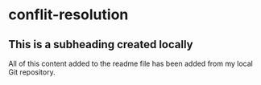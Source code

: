 # conflit-resolution
## This is a subheading created locally

All of this content added to the readme file has been added from my local Git repository.
